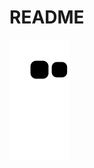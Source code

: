 # README

![snake svg](https://github.com/Comp-Wolf/Comp-Wolf/blob/output/github-contribution-grid-snake.svg)
